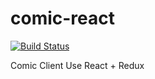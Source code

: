 # comic-react
[![Build Status](https://travis-ci.org/mquandvr/comic-react.svg?branch=master)](https://travis-ci.org/mquandvr/comic-react)

Comic Client Use React + Redux
